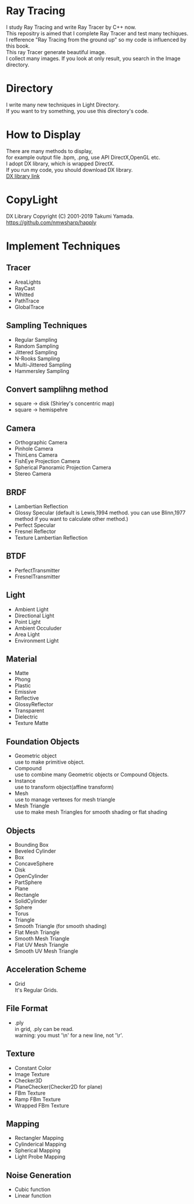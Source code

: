 # Ray Tracing
I study Ray Tracing and write Ray Tracer by C++ now.  
This repositry is aimed that I complete Ray Tracer and test many techiques.  
I refference "Ray Tracing from the ground up" so my code is influenced by this book.  
This ray Tracer generate beautiful image.  
I collect many images. If you look at only result, you search in the  Image directory.
# Directory
I write many new techniques in Light Directory.  
If you want to try something, you use this directory's code.
# How to Display
There are many methods to display,   
for example output file .bpm, .png, use API DirectX,OpenGL etc.   
I adopt DX library, which is wrapped DirectX.   
If you run my code, you should download DX library.  
[DX library link](https://dxlib.xsrv.jp/index.html)  
# CopyLight  
DX Library Copyright (C) 2001-2019 Takumi Yamada.  
https://github.com/nmwsharp/happly
# Implement Techniques
## Tracer
* AreaLights
* RayCast
* Whitted
* PathTrace
* GlobalTrace
    
 
## Sampling Techniques 
* Regular Sampling   
* Random Sampling  
* Jittered Sampling  
* N-Rooks Sampling 
* Multi-Jittered Sampling
* Hammersley Sampling  

## Convert samplihng method
 
* square -> disk (Shirley's concentric map)
* square -> hemispehre

## Camera
* Orthographic Camera
* Pinhole Camera
* ThinLens Camera
* FishEye Projection Camera
* Spherical Panoramic Projection Camera
* Stereo Camera

## BRDF
* Lambertian Reflection
* Glossy Specular (default is Lewis,1994 method. you can use Blinn,1977 method if you want to calculate other method.)
* Perfect Specular
* Fresnel Reflector
* Texture Lambertian Reflection

## BTDF
* PerfectTransmitter
* FresnelTransmitter

## Light
* Ambient Light
* Directional Light
* Point Light
* Ambient Occuluder  
* Area Light   
* Environment Light

## Material
* Matte
* Phong
* Plastic
* Emissive
* Reflective
* GlossyReflector
* Transparent
* Dielectric
* Texture Matte

## Foundation Objects
* Geometric object  
use to make primitive object.
* Compound  
use to combine many Geometric objects or Compound Objects.
* Instance  
use to transform object(affine transform)
* Mesh  
use to manage vertexes for mesh triangle
* Mesh Triangle  
use to make mesh Triangles for smooth shading or flat shading

## Objects
* Bounding Box
* Beveled Cylinder
* Box
* ConcaveSphere
* Disk
* OpenCylinder
* PartSphere
* Plane
* Rectangle
* SolidCylinder
* Sphere
* Torus
* Triangle
* Smooth Triangle (for smooth shading)
* Flat Mesh Triangle
* Smooth Mesh Triangle
* Flat UV Mesh Triangle
* Smooth UV Mesh Triangle

## Acceleration Scheme
* Grid  
It's Regular Grids.

## File Format
* .ply  
in grid, .ply can be read.  
warning: you must '\n' for a new line, not '\r'.

## Texture
* Constant Color
* Image Texture
* Checker3D
* PlaneChecker(Checker2D for plane)
* FBm Texture
* Ramp FBm Texture
* Wrapped FBm Texture

## Mapping
* Rectangler Mapping
* Cylinderical Mapping
* Spherical Mapping
* Light Probe Mapping

## Noise Generation
* Cubic function
* Linear function